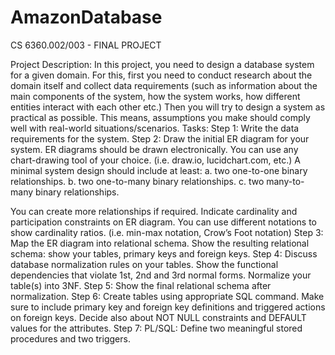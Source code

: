 # AmazonDatabase

CS 6360.002/003 - FINAL PROJECT

Project Description:
In this project, you need to design a database system for a given domain. For this, first you need to conduct research about the domain itself and collect data requirements (such as information about the main components of the system, how the system works, how different entities interact with each other etc.) Then you will try to design a system as practical as possible. This means, assumptions you make should comply well with real-world situations/scenarios. 
Tasks:
Step 1: Write the data requirements for the system.
Step 2: Draw the initial ER diagram for your system. ER diagrams should be drawn electronically. You can use any chart-drawing tool of your choice. (i.e. draw.io, lucidchart.com, etc.)
A minimal system design should include at least: 
a. two one-to-one binary relationships.
b. two one-to-many binary relationships.
c. two many-to-many binary relationships.

You can create more relationships if required.
Indicate cardinality and participation constraints on ER diagram. You can use different notations to show cardinality ratios. (i.e.  min-max notation, Crow’s Foot notation)
Step 3: Map the ER diagram into relational schema. Show the resulting relational schema: show your tables, primary keys and foreign keys.
Step 4: Discuss database normalization rules on your tables. Show the functional dependencies that violate 1st, 2nd and 3rd normal forms. Normalize your table(s) into 3NF.
Step 5: Show the final relational schema after normalization.
Step 6: Create tables using appropriate SQL command. Make sure to include primary key and foreign key definitions and triggered actions on foreign keys. Decide also about NOT NULL constraints and DEFAULT values for the attributes. 
Step 7: PL/SQL: Define two meaningful stored procedures and two triggers.

